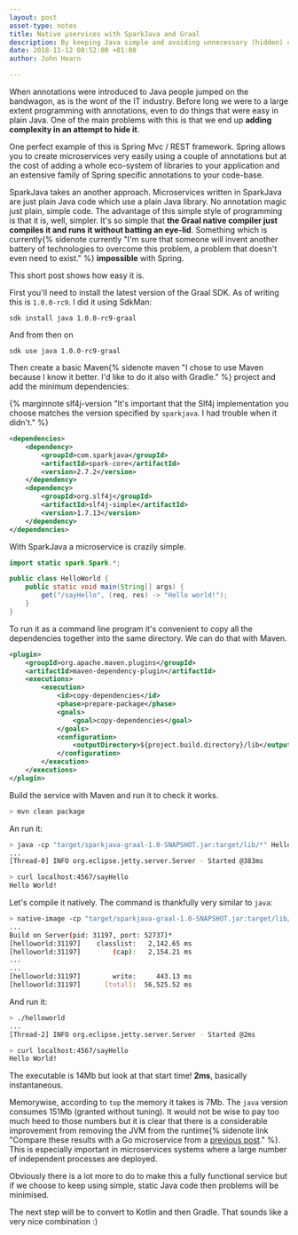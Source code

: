 ```yaml
---
layout: post
asset-type: notes
title: Native µservices with SparkJava and Graal
description: By keeping Java simple and avoiding unnecessary (hidden) complexity we can natively compile SparkJava services with Graal with no fuss at all.
date: 2018-11-12 08:52:00 +01:00
author: John Hearn

---
```


When annotations were introduced to Java people jumped on the bandwagon, as is the wont of the IT industry. Before long we were to a large extent programming with annotations, even to do things that were easy in plain Java. One of the main problems with this is that we end up **adding complexity in an attempt to hide it**. 

One perfect example of this is Spring Mvc / REST framework. Spring allows you to create microservices very easily using a couple of annotations but at the cost of adding a whole eco-system of libraries to your application and an extensive family of Spring specific annotations to your code-base. 

SparkJava takes an another approach. Microservices written in SparkJava are just plain Java code which use a plain Java library. No annotation magic just plain, simple code. The advantage of this simple style of programming is that it is, well, simpler. It's so simple that **the Graal native compiler just compiles it and runs it without batting an eye-lid**. Something which is currently{% sidenote currently "I'm sure that someone will invent another battery of technologies to overcome this problem, a problem that doesn't even need to exist." %} **impossible** with Spring.

This short post shows how easy it is.

First you'll need to install the latest version of the Graal SDK. As of writing this is `1.0.0-rc9`. I did it using SdkMan:
```
sdk install java 1.0.0-rc9-graal
```
And from then on
```
sdk use java 1.0.0-rc9-graal
```

Then create a basic Maven{% sidenote maven "I chose to use Maven because I know it better. I'd like to do it also with Gradle." %} project and add the minimum dependencies:

{% marginnote slf4j-version "It's important that the Slf4j implementation you choose matches the version specified by `sparkjava`. I had trouble when it didn't." %}

```xml
<dependencies>
    <dependency>
        <groupId>com.sparkjava</groupId>
        <artifactId>spark-core</artifactId>
        <version>2.7.2</version>
    </dependency>
    <dependency>
        <groupId>org.slf4j</groupId>
        <artifactId>slf4j-simple</artifactId>
        <version>1.7.13</version>
    </dependency>
</dependencies>
```

With SparkJava a microservice is crazily simple.
```java
import static spark.Spark.*;

public class HelloWorld {
    public static void main(String[] args) {
        get("/sayHello", (req, res) -> "Hello world!");
    }
}
```

To run it as a command line program it's convenient to copy all the dependencies together into the same directory. We can do that with Maven.
```xml
<plugin>
    <groupId>org.apache.maven.plugins</groupId>
    <artifactId>maven-dependency-plugin</artifactId>
    <executions>
        <execution>
            <id>copy-dependencies</id>
            <phase>prepare-package</phase>
            <goals>
                <goal>copy-dependencies</goal>
            </goals>
            <configuration>
                <outputDirectory>${project.build.directory}/lib</outputDirectory>
            </configuration>
        </execution>
    </executions>
</plugin>
```

Build the service with Maven and run it to check it works.
```bash
> mvn clean package
```

An run it:
```bash
> java -cp "target/sparkjava-graal-1.0-SNAPSHOT.jar:target/lib/*" HelloWorld
...
[Thread-0] INFO org.eclipse.jetty.server.Server - Started @383ms
```
```bash
> curl localhost:4567/sayHello
Hello World!
```

Let's compile it natively. The command is thankfully very similar to `java`:
```bash
> native-image -cp "target/sparkjava-graal-1.0-SNAPSHOT.jar:target/lib/*" HelloWorld
...
Build on Server(pid: 31197, port: 52737)*
[helloworld:31197]    classlist:   2,142.65 ms
[helloworld:31197]        (cap):   2,154.21 ms
...
...
[helloworld:31197]        write:     443.13 ms
[helloworld:31197]      [total]:  56,525.52 ms
```

And run it:
```bash
> ./helloworld
...
[Thread-2] INFO org.eclipse.jetty.server.Server - Started @2ms
```
```bash
> curl localhost:4567/sayHello
Hello World!
```

The executable is 14Mb but look at that start time! **2ms**, basically instantaneous. 

Memorywise, according to `top` the memory it takes is 7Mb. The `java` version consumes 151Mb (granted without tuning). It would not be wise to pay too much heed to those numbers but it is clear that there is a considerable improvement from removing the JVM from the runtime{% sidenote link "Compare these results with a Go microservice from a [previous post](notes-on-go-go-kit-for-java-programmer.html)." %}. This is especially important in microservices systems where a large number of independent processes are deployed.

Obviously there is a lot more to do to make this a fully functional service but if we choose to keep using simple, static Java code then problems will be minimised. 

The next step will be to convert to Kotlin and then Gradle. That sounds like a very nice combination :)
